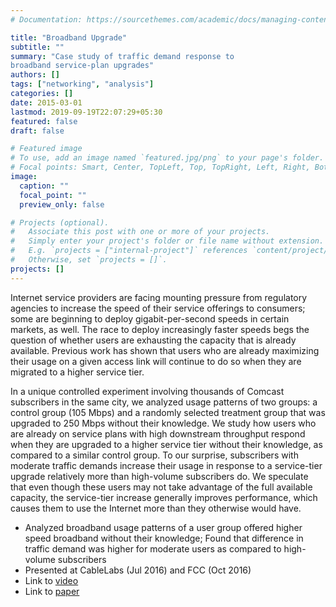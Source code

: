 ```yaml
---
# Documentation: https://sourcethemes.com/academic/docs/managing-content/

title: "Broadband Upgrade"
subtitle: ""
summary: "Case study of traffic demand response to
broadband service-plan upgrades"
authors: []
tags: ["networking", "analysis"]
categories: []
date: 2015-03-01
lastmod: 2019-09-19T22:07:29+05:30
featured: false
draft: false

# Featured image
# To use, add an image named `featured.jpg/png` to your page's folder.
# Focal points: Smart, Center, TopLeft, Top, TopRight, Left, Right, BottomLeft, Bottom, BottomRight.
image:
  caption: ""
  focal_point: ""
  preview_only: false

# Projects (optional).
#   Associate this post with one or more of your projects.
#   Simply enter your project's folder or file name without extension.
#   E.g. `projects = ["internal-project"]` references `content/project/deep-learning/index.md`.
#   Otherwise, set `projects = []`.
projects: []
---
```


Internet service providers are facing mounting pressure from
regulatory agencies to increase the speed of their service offerings to
consumers; some are beginning to deploy gigabit-per-second speeds in
certain markets, as well. The race to deploy increasingly faster speeds
begs the question of whether users are exhausting the capacity that is
already available. Previous work has shown that users who are already
maximizing their usage on a given access link will continue to do so when
they are migrated to a higher service tier.

In a unique controlled experiment involving thousands of Comcast subscribers in the same city, we analyzed usage patterns of two groups: a
control group (105 Mbps) and a randomly selected treatment group that
was upgraded to 250 Mbps without their knowledge. We study how users
who are already on service plans with high downstream throughput respond when they are upgraded to a higher service tier without their
knowledge, as compared to a similar control group. To our surprise, subscribers with moderate traffic demands increase their usage in response
to a service-tier upgrade relatively more than high-volume subscribers
do. We speculate that even though these users may not take advantage
of the full available capacity, the service-tier increase generally improves
performance, which causes them to use the Internet more than they otherwise would have.

- Analyzed broadband usage patterns of a user group offered higher speed broadband without their knowledge; Found that difference in traffic demand was higher for moderate users as compared to high-volume subscribers
- Presented at CableLabs (Jul 2016) and FCC (Oct 2016)
- Link to [video](https://www.youtube.com/watch?v=9QiovWtGtq0)
- Link to [paper](../../publication/traffic-demand-broadband-pam2015.pdf)